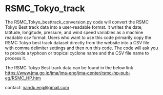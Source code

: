 # RSMC_Tokyo_track
The RSMC_Tokyo_besttrack_conversion.py code will convert the RSMC Tokyo Best track data into a user-readable format. It writes the date, latitude, longitude, pressure, and wind speed variables as a machine readable csv format. 
Users who want to use this code primarily copy the RSMC Tokyo best track dataset directly from the website into a CSV file with comma delimiter settings and then run this code. The code will ask you to provide a typhoon or tropical cyclone name and the CSV file name to process it.


The RSMC Tokyo Best track data can be found in the below link 
https://www.jma.go.jp/jma/jma-eng/jma-center/rsmc-hp-pub-eg/RSMC_HP.htm

contact: nandu.eng@gmail.com
